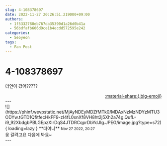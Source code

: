 ```yaml
---
slug: 4-108378697
date: 2022-11-27 20:26:51.219000+09:00
authors:
  - 1f5332780eb767da35390d1a26d0b41a
  - 56bdfafb606d9ce1b4ecdd572595e242
categories:
  - Seoyeon
tags:
  - Fan Post
---
```


# 4-108378697

<div class="post-container" markdown="1">
<div class="content-container md-sidebar__scrollwrap" markdown="1">

더연이 갔어?????

</div>
</div>

<div style="text-align: right;" markdown="1">
<a href="https://weverse.io/fromis9/fanpost/4-108378697" style="text-align: right;">:material-share:{.big-emoji}</a>
</div>
---

<div class="comments-container md-sidebar__scrollwrap" markdown="1">
<div class="comment" markdown="1">
<div class='id-container' markdown="1">
![](https://phinf.wevpstatic.net/MjAyNDEyMDZfMTk0/MDAxNzMzNDYzMTU3ODYw.tGTD1QfitfecHkFF9-zI4fL0xnXf8VH8ht2j5Xh2a74g.QufL-i9_92XbdgbPBLGEpzXIrDqS4JTDRCqprDbYdJIg.JPEG/image.jpg?type=s72){ loading=lazy }
**<span class="artist">더여니</span>** <small>Nov 27 2022, 20:27</small><br>
</div>
<div class='comment-body' markdown="1">
웅 갈려고요 다음에 봐요~
</div>
</div>
</div>
---

